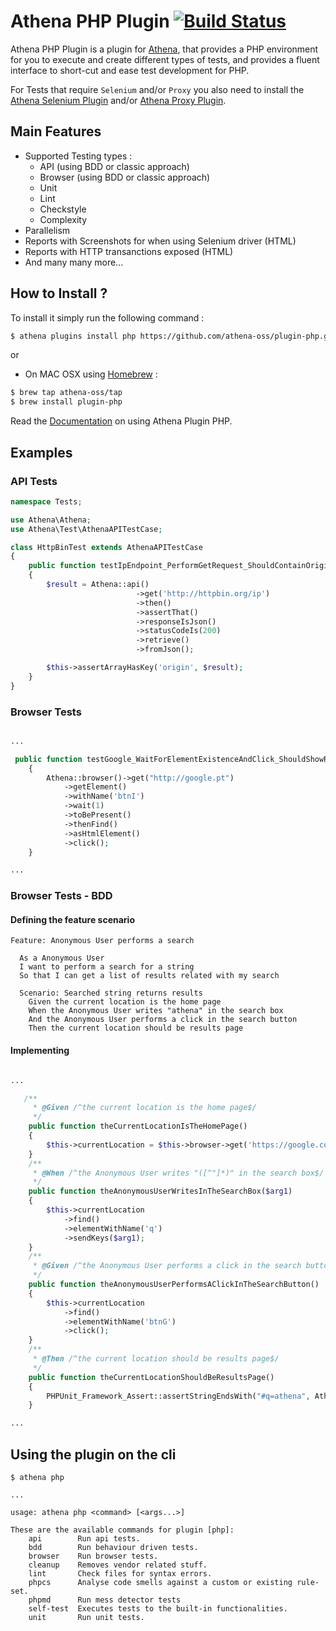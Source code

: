 # Athena PHP Plugin [![Build Status](https://travis-ci.org/athena-oss/plugin-php.svg?branch=master)](https://travis-ci.org/athena-oss/plugin-php)

Athena PHP Plugin is a plugin for [Athena](https://github.com/athena-oss/athena), that provides a PHP environment for you to execute and create different types of tests, and provides a fluent interface to short-cut and ease test development for PHP.

For Tests that require `Selenium` and/or `Proxy` you also need to install the [Athena Selenium Plugin](https://github.com/athena-oss/plugin-selenium) and/or [Athena Proxy Plugin](https://github.com/athena-oss/plugin-proxy).

## Main Features

* Supported Testing types :
	* API (using BDD or classic approach)
	* Browser (using BDD or classic approach)
	* Unit
	* Lint
	* Checkstyle
	* Complexity
* Parallelism
* Reports with Screenshots for when using Selenium driver (HTML)
* Reports with HTTP transanctions exposed (HTML)
* And many many more...

## How to Install ?

To install it simply run the following command :

```bash
$ athena plugins install php https://github.com/athena-oss/plugin-php.git
```

or

* On MAC OSX using [Homebrew](http://brew.sh/) :
```bash
$ brew tap athena-oss/tap
$ brew install plugin-php
```

Read the [Documentation](http://athena-oss.github.io/plugin-php) on using Athena Plugin PHP.

## Examples

### API Tests

```php
namespace Tests;

use Athena\Athena;
use Athena\Test\AthenaAPITestCase;

class HttpBinTest extends AthenaAPITestCase
{
    public function testIpEndpoint_PerformGetRequest_ShouldContainOrigin()
    {
        $result = Athena::api()
                            ->get('http://httpbin.org/ip')
                            ->then()
                            ->assertThat()
                            ->responseIsJson()
                            ->statusCodeIs(200)
                            ->retrieve()
                            ->fromJson();

        $this->assertArrayHasKey('origin', $result);
    }
}
```

### Browser Tests

```php

...

 public function testGoogle_WaitForElementExistenceAndClick_ShouldShowResultsPage()
    {
        Athena::browser()->get("http://google.pt")
            ->getElement()
            ->withName('btnI')
            ->wait(1)
            ->toBePresent()
            ->thenFind()
            ->asHtmlElement()
            ->click();
    }

...

```

### Browser Tests - BDD

#### Defining the feature scenario

```
Feature: Anonymous User performs a search

  As a Anonymous User
  I want to perform a search for a string
  So that I can get a list of results related with my search

  Scenario: Searched string returns results
    Given the current location is the home page
    When the Anonymous User writes "athena" in the search box
    And the Anonymous User performs a click in the search button
    Then the current location should be results page
```

#### Implementing

```php

...

   /**
     * @Given /^the current location is the home page$/
     */
    public function theCurrentLocationIsTheHomePage()
    {
        $this->currentLocation = $this->browser->get('https://google.com/');
    }
    /**
     * @When /^the Anonymous User writes "([^"]*)" in the search box$/
     */
    public function theAnonymousUserWritesInTheSearchBox($arg1)
    {
        $this->currentLocation
            ->find()
            ->elementWithName('q')
            ->sendKeys($arg1);
    }
    /**
     * @Given /^the Anonymous User performs a click in the search button$/
     */
    public function theAnonymousUserPerformsAClickInTheSearchButton()
    {
        $this->currentLocation
            ->find()
            ->elementWithName('btnG')
            ->click();
    }
    /**
     * @Then /^the current location should be results page$/
     */
    public function theCurrentLocationShouldBeResultsPage()
    {
        PHPUnit_Framework_Assert::assertStringEndsWith("#q=athena", Athena::browser()->getCurrentURL());
    }

...

```


## Using the plugin on the cli

```
$ athena php

...

usage: athena php <command> [<args...>]

These are the available commands for plugin [php]:
	api        Run api tests.
	bdd        Run behaviour driven tests.
	browser    Run browser tests.
	cleanup    Removes vendor related stuff.
	lint       Check files for syntax errors.
	phpcs      Analyse code smells against a custom or existing rule-set.
	phpmd      Run mess detector tests
	self-test  Executes tests to the built-in functionalities.
	unit       Run unit tests.

```
